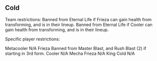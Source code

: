 ## Cold
Team restrictions:
  Banned from Eternal Life if Frieza can gain health from transforming, and is in their lineup.
   Banned from Eternal Life if Cooler can gain health from transforming, and is in their lineup.

Specific player restrictions:

Metacooler
  N/A
Frieza
  Banned from Master Blast, and Rush Blast (2) if starting in 3rd form.
Cooler
  N/A
Mecha Frieza
  N/A
King Cold
  N/A